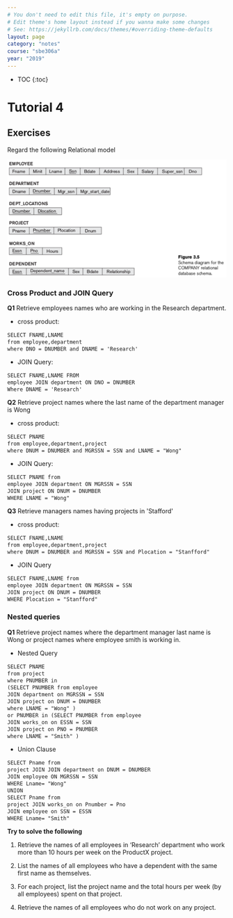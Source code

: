 ```yaml
---
# You don't need to edit this file, it's empty on purpose.
# Edit theme's home layout instead if you wanna make some changes
# See: https://jekyllrb.com/docs/themes/#overriding-theme-defaults
layout: page
category: "notes"
course: "sbe306a"
year: "2019"
---
```

* TOC
{:toc}

# Tutorial 4

## Exercises
Regard the following Relational model

![](../images/pract1.png)

### Cross Product and JOIN Query
**Q1** Retrieve employees names who are working in the Research department.

* cross product:
```
SELECT FNAME,LNAME
from employee,department
where DNO = DNUMBER and DNAME = 'Research'
```
* JOIN Query:
```
SELECT FNAME,LNAME FROM 
employee JOIN department ON DNO = DNUMBER 
Where DNAME = 'Research'
```

**Q2** Retrieve project names where the last name of the department manager is Wong

* cross product:
```
SELECT PNAME
from employee,department,project
where DNUM = DNUMBER and MGRSSN = SSN and LNAME = "Wong"
```

* JOIN Query:
```
SELECT PNAME from 
employee JOIN department ON MGRSSN = SSN
JOIN project ON DNUM = DNUMBER 
WHERE LNAME = "Wong"
```

**Q3** Retrieve managers names having projects in 'Stafford'

* cross product:
```
SELECT FNAME,LNAME
from employee,department,project
where DNUM = DNUMBER and MGRSSN = SSN and Plocation = "Stanfford"
```

* JOIN Query
```
SELECT FNAME,LNAME from 
employee JOIN department ON MGRSSN = SSN 
JOIN project ON DNUM = DNUMBER 
WHERE Plocation = "Stanfford"
```
### Nested queries

**Q1** Retrieve project names where the department manager last name is Wong or project names where employee smith is working in.

* Nested Query
```
SELECT PNAME
from project
where PNUMBER in
(SELECT PNUMBER from employee
JOIN department on MGRSSN = SSN
JOIN project on DNUM = DNUMBER
where LNAME = "Wong" )
or PNUMBER in (SELECT PNUMBER from employee
JOIN works_on on ESSN = SSN
JOIN project on PNO = PNUMBER
where LNAME = "Smith" )
```

* Union Clause
```
SELECT Pname from
project JOIN JOIN department on DNUM = DNUMBER
JOIN employee ON MGRSSN = SSN
WHERE Lname= "Wong"
UNION
SELECT Pname from
project JOIN works_on on Pnumber = Pno
JOIN employee on SSN = ESSN
WHERE Lname= "Smith"
```

**Try to solve the following**

1. Retrieve the names of all employees in ‘Research’ department who work
more than 10 hours per week on the ProductX project.


2. List the names of all employees who have a dependent with the same first
name as themselves.


3. For each project, list the project name and the total hours per week (by all
employees) spent on that project.

4. Retrieve the names of all employees who do not work on any project.

